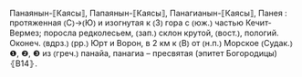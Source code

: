 ---
---

Панаянын-⟦Каясы⟧, Папаянын-⟦Каясы⟧, Панагианын-⟦Каясы⟧, Панея
: протяженная ⦅С⦆→⦅Ю⦆ и изогнутая к ⦅З⦆ гора с ⦅юж.⦆ частью Кечит-Вермез; поросла редколесьем, ⦅зап.⦆ склон крутой, ⦅вост.⦆, пологий. Оконеч. ⦅вдрз.⦆ ⦅рр.⦆ Юрт и Ворон, в 2 км к ⦅В⦆ от ⦅н.п.⦆ Морское ⦅Судак.⦆ ❶, ❷, ❸ из ⦅греч.⦆ панайа, панагиа – пресвятая (эпитет Богородицы) ⦃В14⦄.
